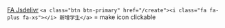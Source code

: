 [FA Jsdelivr](https://www.jsdelivr.com/package/npm/font-awesome)
`<a class="btn btn-primary" href="/create"><i class="fa fa-plus fa-xs"></i> 新增学生</a>` = make icon clickable
